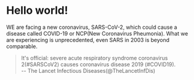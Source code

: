 # Hello world!

WE are facing a new coronavirus, SARS-CoV-2, which could cause a disease called COVID-19 or NCP(New Coronavirus Pheumonia).
What we are experiencing is unprecedented, even SARS in 2003 is beyond comparable.

> It's official: severe acute respiratory syndrome coronavirus 2(#SARSCoV2) causes coronavirus disease 2019 (#COVID19).  
  -- The Lancet Infectious Diseases(@TheLancetInfDis)
